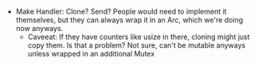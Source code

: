 * Make Handler: Clone? Send? People would need to implement it themselves, but they can always
  wrap it in an Arc, which we're doing now anyways.
  * Caveeat: If they have counters like usize in there, cloning might just copy them. Is that
    a problem? Not sure, can't be mutable anyways unless wrapped in an additional Mutex

